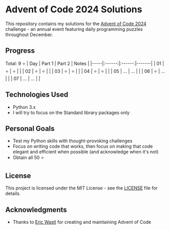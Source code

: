 # Advent of Code 2024 Solutions

This repository contains my solutions for the [Advent of Code 2024](https://adventofcode.com/2024) challenge - an annual event featuring daily programming puzzles throughout December.

## Progress
Total: 9 ⭐ 
| Day | Part 1 | Part 2 | Notes |
|-----|:------:|:------:|-------|
| 01  |   ⭐   |   ⭐   |       |
| 02  |   ⭐   |   ⭐   |       |
| 03  |   ⭐   |   ⭐   |       |
| 04  |   ⭐   |   ⭐   |       |
| 05  |   ...  |   ...   |       |
| 06  |   ⭐   |   ...   |       |
| 07  |   ...  |   ...   |       |

## Technologies Used

- Python 3.x
- I will try to focus on the Standard library packages only

## Personal Goals
- Test my Python skills with thought-provoking challenges
- Focus on writing code that works, then focus on making that code elegant and efficient when possible (and acknowledge when it's not)
- Obtain all 50 ⭐

## License

This project is licensed under the MIT License - see the [LICENSE](LICENSE) file for details.

## Acknowledgments

- Thanks to [Eric Wastl](http://was.tl/) for creating and maintaining Advent of Code
